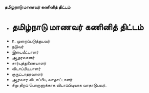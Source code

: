 **தமிழ்நாடு மாணவர் கணினித் திட்டம்**
- # தமிழ்நாடு மாணவர் கணினித் திட்டம்
- n. முறைப்படுத்துபவர்
- நடுவர்
-  இடையீட்டாளர்
- ஆதரவாளர்
- சார்புத்துணையாளர்
- விடாப்பிடியாளர்
- குருட்டாதரவாளர்
- ஆரவார விடாப்பிடி வாதாட்டாளர்
- சிறு திறப் பொருளுக்காக விடாப்பிடியாக வாதாடுபவர்.

